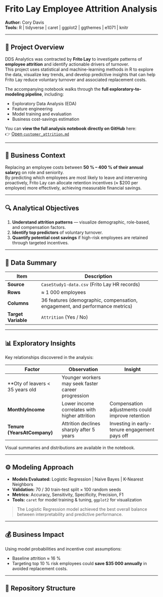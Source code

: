# Frito Lay Employee Attrition Analysis  

**Author:** Cory Davis  
**Tools:** R | tidyverse | caret | ggplot2 | ggthemes | e1071 | knitr  

---

## 📘 Project Overview  

DDS Analytics was contracted by **Frito Lay** to investigate patterns of **employee attrition** and identify actionable drivers of turnover.  
This project uses statistical and machine-learning methods in R to explore the data, visualize key trends, and develop predictive insights that can help Frito Lay reduce voluntary turnover and associated replacement costs.

The accompanying notebook walks through the **full exploratory-to-modeling pipeline**, including:
- Exploratory Data Analysis (EDA)
- Feature engineering
- Model training and evaluation
- Business cost-savings estimation

You can **view the full analysis notebook directly on GitHub** here:  
👉 [Open `customer_attrition.md`](./notebooks/customer_attrition.md)

---

## 🎯 Business Context  

Replacing an employee costs between **50 % – 400 % of their annual salary**g on role and seniority.  
By predicting which employees are most likely to leave and intervening proactively, Frito Lay can allocate retention incentives (≈ $200 per employee) more effectively, achieving measurable financial savings.

---

## 🔍 Analytical Objectives  

1. **Understand attrition patterns** — visualize demographic, role-based, and compensation factors.  
2. **Identify top predictors** of voluntary turnover.  
3. **Quantify potential cost savings** if high-risk employees are retained through targeted incentives.  

---

## 🧠 Data Summary  

| Item | Description |
|------|--------------|
| **Source** | `CaseStudy1-data.csv` (Frito Lay HR records) |
| **Rows** | ≈ 1 000 employees |
| **Columns** | 36 features (demographic, compensation, engagement, and performance metrics) |
| **Target Variable** | `Attrition` (Yes / No) |

---

## 📊 Exploratory Insights  

Key relationships discovered in the analysis:

| Factor | Observation | Insight |
|--------|--------------|----------|
| **Oty of leavers < 35 years old | Younger workers may seek faster career progression |
| **MonthlyIncome** | Lower income correlates with higher attrition | Compensation adjustments could improve retention |
| **Tenure (YearsAtCompany)** | Attrition declines sharply after 5 years | Investing in early-tenure engagement pays off |

Visual summaries and distributions are available in the notebook.

---

## ⚙️ Modeling Approach  

- **Models Evaluated:** Logistic Regression | Naive Bayes | K-Nearest Neighbors  
- **Validation:** 70 / 30 train-test split × 100 random seeds  
- **Metrics:** Accuracy, Sensitivity, Specificity, Precision, F1  
- **Tools:** `caret` for model training & tuning, `ggplot2` for visualization  

> The Logistic Regression model achieved the best overall balance between interpretability and predictive performance.

---

## 💰 Business Impact  

Using model probabilities and incentive cost assumptions:
- Baseline attrition ≈ 16 %  
- Targeting top 10 % risk employees could **save \$35 000 annually** in avoided replacement costs.  

---

## 📂 Repository Structure  


